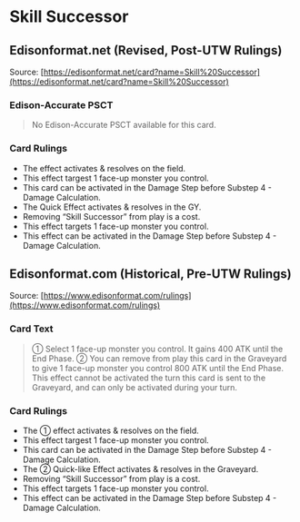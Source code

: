 # Skill Successor

## Edisonformat.net (Revised, Post-UTW Rulings)

Source: [https://edisonformat.net/card?name=Skill%20Successor](https://edisonformat.net/card?name=Skill%20Successor)

### Edison-Accurate PSCT

> No Edison-Accurate PSCT available for this card.

### Card Rulings

*   The effect activates & resolves on the field.
*   This effect targest 1 face-up monster you control.
*   This card can be activated in the Damage Step before Substep 4 - Damage Calculation.
*   The Quick Effect activates & resolves in the GY.
*   Removing “Skill Successor” from play is a cost.
*   This effect targets 1 face-up monster you control.
*   This effect can be activated in the Damage Step before Substep 4 - Damage Calculation.


## Edisonformat.com (Historical, Pre-UTW Rulings)

Source: [https://www.edisonformat.com/rulings](https://www.edisonformat.com/rulings)

### Card Text

> ① Select 1 face-up monster you control. It gains 400 ATK until the End Phase. ② You can remove from play this card in the Graveyard to give 1 face-up monster you control 800 ATK until the End Phase. This effect cannot be activated the turn this card is sent to the Graveyard, and can only be activated during your turn.

### Card Rulings

*   The ① effect activates & resolves on the field.
*   This effect targest 1 face-up monster you control.
*   This card can be activated in the Damage Step before Substep 4 - Damage Calculation.
*   The ② Quick-like Effect activates & resolves in the Graveyard.
*   Removing “Skill Successor” from play is a cost.
*   This effect targets 1 face-up monster you control.
*   This effect can be activated in the Damage Step before Substep 4 - Damage Calculation.


